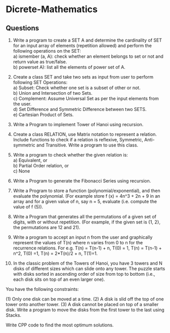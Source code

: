 # Dicrete-Mathematics

## Questions

1. Write a program to create a SET A and determine the cardinality of SET for an input array of elements (repetition allowed) and perform the following operations on the SET:<br>
a) ismember (a, A): check whether an element belongs to set or not and return value as true/false.<br>
b) powerset A): list all the elements of power set of A.

2. Create a class SET and take two sets as input from user to perform following SET Operations:<br>
a) Subset: Check whether one set is a subset of other or not.<br>
b) Union and Intersection of two Sets.<br>
c) Complement: Assume Universal Set as per the input elements from the user.<br>
d) Set Difference and Symmetric Difference between two SETS.<br>
e) Cartesian Product of Sets.<br>

3. Write a Program to implement Tower of Hanoi using recursion.

4. Create a class RELATION, use Matrix notation to represent a relation. Include functions to check if a relation is reflexive, Symmetric, Anti-symmetric and Transitive. Write a program to use this class.

5. Write a program to check whether the given relation is:<br>
a) Equivalent, or<br>
b) Partial Order relation, or<br>
c) None<br>

6. Write a Program to generate the Fibonacci Series using recursion.

7. Write a Program to store a function (polynomial/exponential), and then evaluate the polynomial.
(For example store f (x) = 4n^3 + 2n + 9 in an array and for a given value of n, say n = 5, evaluate (i.e. compute the value of f (5)).

8. Write a Program that generates all the permutations of a given set of digits, with or without repetition. 
(For example, if the given set is {1, 2}, the permutations are 12 and 21).

9. Write a program to accept an input n from the user and graphically represent the values of  T(n) where n varies from 0 to n for the recurrence relations. 
For e.g. T(n) = T(n-1) + n, T(0) = 1, T(n) = T(n-1) + n^2, T(0) =1, T(n) = 2*T(n)/2 + n, T(1)=1.

10. In the classic problem of the Towers of Hanoi, you have 3 towers and N disks of different sizes which can slide onto any tower. The puzzle starts with disks sorted in ascending order of size from top to bottom (i.e., each disk sits on top of an even larger one).

You have the following constraints:

(1) Only one disk can be moved at a time.
(2) A disk is slid off the top of one tower onto another tower.
(3) A disk cannot be placed on top of a smaller disk. Write a program to move the disks from the first tower to the
last using Stacks.

Write CPP code to find the most optimum solutions.

